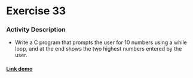 # Exercise 33

### Activity Description

- Write a C program that prompts the user for 10 numbers using a while loop, and at the end shows the two highest numbers entered by the user.

#### [Link demo](https://replit.com/join/dojmryfdmi-gabrielstimamig)